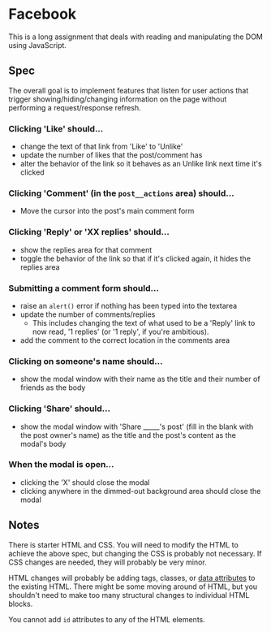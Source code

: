 # Facebook

This is a long assignment that deals with reading and manipulating the DOM using JavaScript.

## Spec

The overall goal is to implement features that listen for user actions that trigger showing/hiding/changing information on the page without performing a request/response refresh.

### Clicking 'Like' should...

- change the text of that link from 'Like' to 'Unlike'
- update the number of likes that the post/comment has
- alter the behavior of the link so it behaves as an Unlike link next time it's clicked

### Clicking 'Comment' (in the `post__actions` area) should...

- Move the cursor into the post's main comment form

### Clicking 'Reply' or 'XX replies' should...

- show the replies area for that comment
- toggle the behavior of the link so that if it's clicked again, it hides the replies area

### **Submitting a comment form should...**

- raise an `alert()` error if nothing has been typed into the textarea
- update the number of comments/replies
    - This includes changing the text of what used to be a 'Reply' link to now read, '1 replies' (or '1 reply', if you're ambitious).
- add the comment to the correct location in the comments area

### Clicking on someone's name should...

- show the modal window with their name as the title and their number of friends as the body

### Clicking 'Share' should...

- show the modal window with 'Share _____'s post' (fill in the blank with the post owner's name) as the title and the post's content as the modal's body

### When the modal is open...

- clicking the 'X' should close the modal
- clicking anywhere in the dimmed-out background area should close the modal

## Notes

There is starter HTML and CSS. You will need to modify the HTML to achieve the above spec, but changing the CSS is probably not necessary. If CSS changes are needed, they will probably be very minor.

HTML changes will probably be adding tags, classes, or [data attributes](https://developer.mozilla.org/en-US/docs/Learn/HTML/Howto/Use_data_attributes) to the existing HTML. There might be some moving around of HTML, but you shouldn't need to make too many structural changes to individual HTML blocks.

You cannot add `id` attributes to any of the HTML elements.